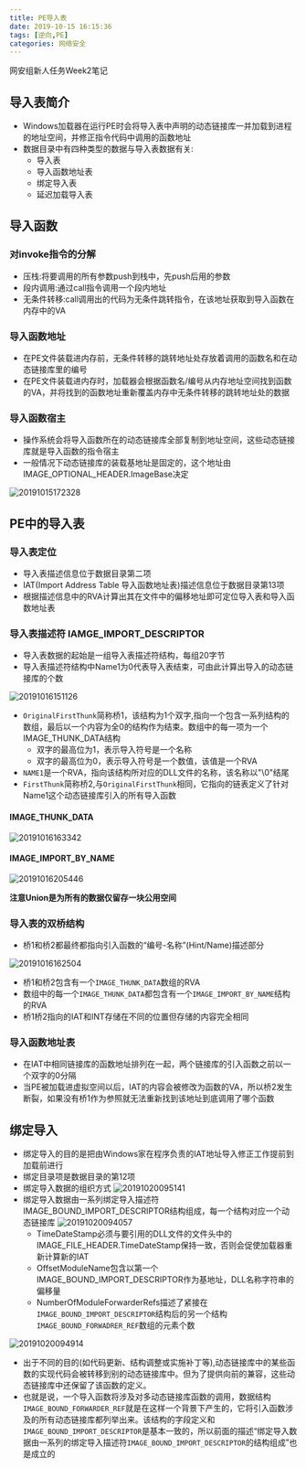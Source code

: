 ```yaml
---
title: PE导入表
date: 2019-10-15 16:15:36
tags: [逆向,PE]
categories: 网络安全
---
```


网安组新人任务Week2笔记
<!--more--> 

## 导入表简介
* Windows加载器在运行PE时会将导入表中声明的动态链接库一并加载到进程的地址空间，并修正指令代码中调用的函数地址
* 数据目录中有四种类型的数据与导入表数据有关:
    * 导入表
    * 导入函数地址表
    * 绑定导入表
    * 延迟加载导入表

## 导入函数
### 对invoke指令的分解
* 压栈:将要调用的所有参数push到栈中，先push后用的参数
* 段内调用:通过call指令调用一个段内地址
* 无条件转移:call调用出的代码为无条件跳转指令，在该地址获取到导入函数在内存中的VA

### 导入函数地址
* 在PE文件装载进内存前，无条件转移的跳转地址处存放着调用的函数名和在动态链接库里的编号
* 在PE文件装载进内存时，加载器会根据函数名/编号从内存地址空间找到函数的VA，并将找到的函数地址重新覆盖内存中无条件转移的跳转地址处的数据

### 导入函数宿主
* 操作系统会将导入函数所在的动态链接库全部复制到地址空间，这些动态链接库就是导入函数的指令宿主
* 一般情况下动态链接库的装载基地址是固定的，这个地址由IMAGE_OPTIONAL_HEADER.ImageBase决定

![20191015172328](https://gitee.com/know_the_emperor/picture/raw/master/pictures/20191015172328.png)

## PE中的导入表
### 导入表定位
* 导入表描述信息位于数据目录第二项
* IAT(Import Address Table 导入函数地址表)描述信息位于数据目录第13项
* 根据描述信息中的RVA计算出其在文件中的偏移地址即可定位导入表和导入函数地址表

### 导入表描述符 IAMGE_IMPORT_DESCRIPTOR
* 导入表数据的起始是一组导入表描述符结构，每组20字节
* 导入表描述符结构中Name1为0代表导入表结束，可由此计算出导入的动态链接库的个数

![20191016151126](https://gitee.com/know_the_emperor/picture/raw/master/pictures/20191016151126.png)

* `OriginalFirstThunk`简称桥1，该结构为1个双字,指向一个包含一系列结构的数组，最后以一个内容为全0的结构作为结束。数组中的每一项为一个IMAGE_THUNK_DATA结构
    * 双字的最高位为1，表示导入符号是一个名称
    * 双字的最高位为0，表示导入符号是一个数值，该值是一个RVA
* `NAME1`是一个RVA，指向该结构所对应的DLL文件的名称，该名称以"\0"结尾
* `FirstThunk`简称桥2,与`OriginalFirstThunk`相同，它指向的链表定义了针对Name1这个动态链接库引入的所有导入函数

#### IMAGE_THUNK_DATA
![20191016163342](https://gitee.com/know_the_emperor/picture/raw/master/pictures/20191016163342.png)

#### IMAGE_IMPORT_BY_NAME
![20191016205446](https://gitee.com/know_the_emperor/picture/raw/master/pictures/20191016205446.png)

**注意Union是为所有的数据仅留存一块公用空间**

### 导入表的双桥结构
* 桥1和桥2都最终都指向引入函数的“编号-名称”(Hint/Name)描述部分

![20191016162504](https://gitee.com/know_the_emperor/picture/raw/master/pictures/20191016162504.png)

* 桥1和桥2包含有一个`IMAGE_THUNK_DATA`数组的RVA
* 数组中的每一个`IMAGE_THUNK_DATA`都包含有一个`IMAGE_IMPORT_BY_NAME`结构的RVA
* 桥1桥2指向的IAT和INT存储在不同的位置但存储的内容完全相同

### 导入函数地址表
* 在IAT中相同链接库的函数地址排列在一起，两个链接库的引入函数之前以一个双字的0分隔
* 当PE被加载进虚拟空间以后，IAT的内容会被修改为函数的VA，所以桥2发生断裂，如果没有桥1作为参照就无法重新找到该地址到底调用了哪个函数

## 绑定导入
* 绑定导入的目的是把由Windows家在程序负责的IAT地址导入修正工作提前到加载前进行
* 绑定目录项是数据目录的第12项
* 绑定导入数据的组织方式
![20191020095141](https://gitee.com/know_the_emperor/picture/raw/master/20191020095141.png)
* 绑定导入数据由一系列绑定导入描述符IMAGE_BOUND_IMPORT_DESCRIPTOR结构组成，每一个结构对应一个动态链接库
![20191020094057](https://gitee.com/know_the_emperor/picture/raw/master/20191020094057.png)
    * TimeDateStamp必须与要引用的DLL文件的文件头中的IMAGE_FILE_HEADER.TimeDateStamp保持一致，否则会促使加载器重新计算新的IAT
    * OffsetModuleName包含以第一个IMAGE_BOUND_IMPORT_DESCRIPTOR作为基地址，DLL名称字符串的偏移量
    * NumberOfModuleForwarderRefs描述了紧接在`IMAGE_BOUND_IMPORT_DESCRIPTOR`结构后的另一个结构`IMAGE_BOUND_FORWADRER_REF`数组的元素个数

![20191020094914](https://gitee.com/know_the_emperor/picture/raw/master/20191020094914.png)

* 出于不同的目的(如代码更新、结构调整或实施补丁等),动态链接库中的某些函数的实现代码会被转移到别的动态链接库中。但为了提供向前的兼容，这些动态链接库中还保留了该函数的定义。
* 也就是说，一个导入函数将涉及对多动态链接库函数的调用，数据结构`IMAGE_BOUND_FORWARDER_REF`就是在这样一个背景下产生的，它将引入函数涉及的所有动态链接库都列举出来。该结构的字段定义和`IMAGE_BOUND_IMPORT_DESCRIPTOR`是基本一致的，所以前面的描述“绑定导入数据由一系列的绑定导入描述符`IMAGE_BOUND_IMPORT_DESCRIPTOR`的结构组成”也是成立的


